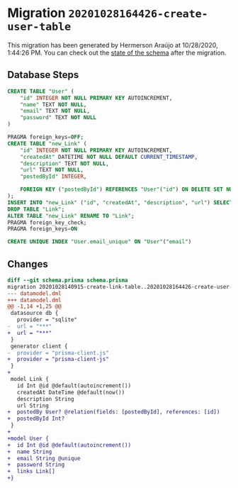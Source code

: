 # Migration `20201028164426-create-user-table`

This migration has been generated by Hermerson Araújo at 10/28/2020, 1:44:26 PM.
You can check out the [state of the schema](./schema.prisma) after the migration.

## Database Steps

```sql
CREATE TABLE "User" (
    "id" INTEGER NOT NULL PRIMARY KEY AUTOINCREMENT,
    "name" TEXT NOT NULL,
    "email" TEXT NOT NULL,
    "password" TEXT NOT NULL
)

PRAGMA foreign_keys=OFF;
CREATE TABLE "new_Link" (
    "id" INTEGER NOT NULL PRIMARY KEY AUTOINCREMENT,
    "createdAt" DATETIME NOT NULL DEFAULT CURRENT_TIMESTAMP,
    "description" TEXT NOT NULL,
    "url" TEXT NOT NULL,
    "postedById" INTEGER,

    FOREIGN KEY ("postedById") REFERENCES "User"("id") ON DELETE SET NULL ON UPDATE CASCADE
);
INSERT INTO "new_Link" ("id", "createdAt", "description", "url") SELECT "id", "createdAt", "description", "url" FROM "Link";
DROP TABLE "Link";
ALTER TABLE "new_Link" RENAME TO "Link";
PRAGMA foreign_key_check;
PRAGMA foreign_keys=ON

CREATE UNIQUE INDEX "User.email_unique" ON "User"("email")
```

## Changes

```diff
diff --git schema.prisma schema.prisma
migration 20201028140915-create-link-table..20201028164426-create-user-table
--- datamodel.dml
+++ datamodel.dml
@@ -1,14 +1,25 @@
 datasource db {
   provider = "sqlite"
-  url = "***"
+  url = "***"
 }
 generator client {
-  provider = "prisma-client.js"
+  provider = "prisma-client-js"
 }
+
 model Link {
   id Int @id @default(autoincrement())
   createdAt DateTime @default(now())
   description String
   url String
+  postedBy User? @relation(fields: [postedById], references: [id])
+  postedById Int?
 }
+
+model User {
+  id Int @id @default(autoincrement())
+  name String
+  email String @unique
+  password String
+  links Link[]
+}
```



